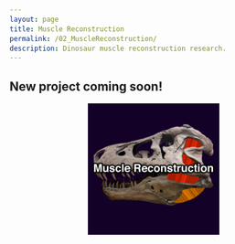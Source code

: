 ```yaml
---
layout: page
title: Muscle Reconstruction
permalink: /02_MuscleReconstruction/
description: Dinosaur muscle reconstruction research.
---
```


## New project coming soon!
<!---
<img align=right src="/assets/gallery/02_MuscleReconstruction.png" alt="Muscle reconstruction" width=230px>
-->
<!---
**Align center:**
<p align="center" width="100%">
    <img width="33%" src="/assets/gallery/02_MuscleReconstruction.png">
</p>
-->

<p align="center" width="100%">
    <img width=230px src="/assets/gallery/02_MuscleReconstruction.png">
</p>
